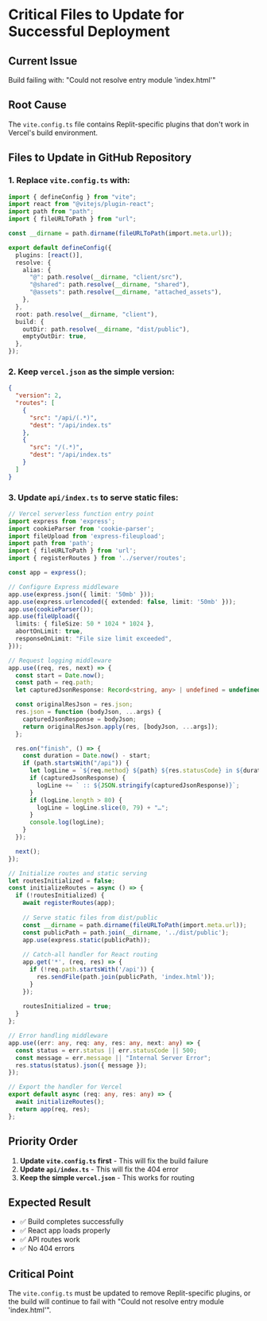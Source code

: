 # Critical Files to Update for Successful Deployment

## Current Issue
Build failing with: "Could not resolve entry module 'index.html'"

## Root Cause
The `vite.config.ts` file contains Replit-specific plugins that don't work in Vercel's build environment.

## Files to Update in GitHub Repository

### 1. Replace `vite.config.ts` with:
```typescript
import { defineConfig } from "vite";
import react from "@vitejs/plugin-react";
import path from "path";
import { fileURLToPath } from "url";

const __dirname = path.dirname(fileURLToPath(import.meta.url));

export default defineConfig({
  plugins: [react()],
  resolve: {
    alias: {
      "@": path.resolve(__dirname, "client/src"),
      "@shared": path.resolve(__dirname, "shared"),
      "@assets": path.resolve(__dirname, "attached_assets"),
    },
  },
  root: path.resolve(__dirname, "client"),
  build: {
    outDir: path.resolve(__dirname, "dist/public"),
    emptyOutDir: true,
  },
});
```

### 2. Keep `vercel.json` as the simple version:
```json
{
  "version": 2,
  "routes": [
    {
      "src": "/api/(.*)",
      "dest": "/api/index.ts"
    },
    {
      "src": "/(.*)",
      "dest": "/api/index.ts"
    }
  ]
}
```

### 3. Update `api/index.ts` to serve static files:
```typescript
// Vercel serverless function entry point
import express from 'express';
import cookieParser from 'cookie-parser';
import fileUpload from 'express-fileupload';
import path from 'path';
import { fileURLToPath } from 'url';
import { registerRoutes } from '../server/routes';

const app = express();

// Configure Express middleware
app.use(express.json({ limit: '50mb' }));
app.use(express.urlencoded({ extended: false, limit: '50mb' }));
app.use(cookieParser());
app.use(fileUpload({
  limits: { fileSize: 50 * 1024 * 1024 },
  abortOnLimit: true,
  responseOnLimit: "File size limit exceeded",
}));

// Request logging middleware
app.use((req, res, next) => {
  const start = Date.now();
  const path = req.path;
  let capturedJsonResponse: Record<string, any> | undefined = undefined;

  const originalResJson = res.json;
  res.json = function (bodyJson, ...args) {
    capturedJsonResponse = bodyJson;
    return originalResJson.apply(res, [bodyJson, ...args]);
  };

  res.on("finish", () => {
    const duration = Date.now() - start;
    if (path.startsWith("/api")) {
      let logLine = `${req.method} ${path} ${res.statusCode} in ${duration}ms`;
      if (capturedJsonResponse) {
        logLine += ` :: ${JSON.stringify(capturedJsonResponse)}`;
      }
      if (logLine.length > 80) {
        logLine = logLine.slice(0, 79) + "…";
      }
      console.log(logLine);
    }
  });

  next();
});

// Initialize routes and static serving
let routesInitialized = false;
const initializeRoutes = async () => {
  if (!routesInitialized) {
    await registerRoutes(app);
    
    // Serve static files from dist/public
    const __dirname = path.dirname(fileURLToPath(import.meta.url));
    const publicPath = path.join(__dirname, '../dist/public');
    app.use(express.static(publicPath));
    
    // Catch-all handler for React routing
    app.get('*', (req, res) => {
      if (!req.path.startsWith('/api')) {
        res.sendFile(path.join(publicPath, 'index.html'));
      }
    });
    
    routesInitialized = true;
  }
};

// Error handling middleware
app.use((err: any, req: any, res: any, next: any) => {
  const status = err.status || err.statusCode || 500;
  const message = err.message || "Internal Server Error";
  res.status(status).json({ message });
});

// Export the handler for Vercel
export default async (req: any, res: any) => {
  await initializeRoutes();
  return app(req, res);
};
```

## Priority Order
1. **Update `vite.config.ts` first** - This will fix the build failure
2. **Update `api/index.ts`** - This will fix the 404 error
3. **Keep the simple `vercel.json`** - This works for routing

## Expected Result
- ✅ Build completes successfully
- ✅ React app loads properly
- ✅ API routes work
- ✅ No 404 errors

## Critical Point
The `vite.config.ts` must be updated to remove Replit-specific plugins, or the build will continue to fail with "Could not resolve entry module 'index.html'".